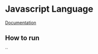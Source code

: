 # Javascript Language
[Documentation](https://developer.mozilla.org/en-US/docs/Web/JavaScript/Guide)

## How to run
``
